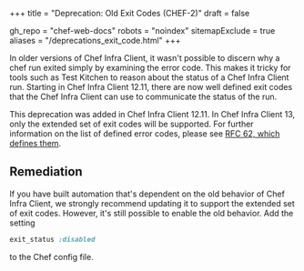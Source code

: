 +++
title = "Deprecation: Old Exit Codes (CHEF-2)"
draft = false

gh_repo = "chef-web-docs"
robots = "noindex"
sitemapExclude = true
aliases = "/deprecations_exit_code.html"
+++

In older versions of Chef Infra Client, it wasn't possible to discern why a
chef run exited simply by examining the error code. This makes it
tricky for tools such as Test Kitchen to reason about the status of a
Chef Infra Client run. Starting in Chef Infra Client 12.11, there are now well
defined exit codes that the Chef Infra Client can use to communicate the
status of the run.

This deprecation was added in Chef Infra Client 12.11. In Chef Infra Client 13, only
the extended set of exit codes will be supported. For further
information on the list of defined error codes, please see [RFC 62,
which defines
them](https://github.com/chef/chef-rfc/blob/main/rfc062-exit-status.md).

## Remediation

If you have built automation that's dependent on the old behavior of
Chef Infra Client, we strongly recommend updating it to support the extended
set of exit codes. However, it's still possible to enable the old
behavior. Add the setting

```ruby
exit_status :disabled
```

to the Chef config file.
